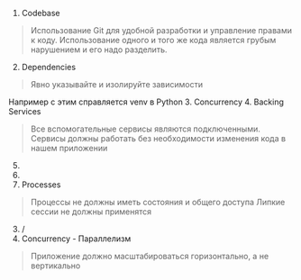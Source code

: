 
1. Codebase
>Использование Git для удобной разработки и управление правами к коду.
> Использование одного и того же кода является грубым нарушением и его надо разделить.

2. Dependencies
> Явно указывайте и изолируйте зависимости 
 
  Например с этим справляется venv в Python
3. Concurrency
4. Backing Services
>Все вспомогательные сервисы являются подключенными.
Сервисы должны работать без необходимости изменения кода в нашем приложении
5. 
6. 
7. Processes
>Процессы не должны иметь состояния и общего доступа
>Липкие сессии не должны применятся

3. /
4. Concurrency - Параллелизм
> Приложение должно масштабироваться горизонтально, а не вертикально